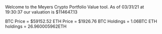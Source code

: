 Welcome to the Meyers Crypto Portfolio Value tool. 
As of 03/31/21 at 19:30:37 our valuation is $114647.13 

BTC Price = $59152.52
 ETH Price = $1926.76
BTC Holdings = 1.06BTC
 ETH holdings = 26.960005962ETH 
